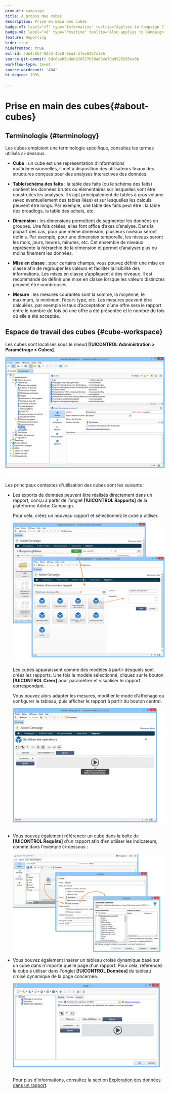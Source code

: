 ```yaml
---
product: campaign
title: À propos des cubes
description: Prise en main des cubes
badge-v7: label="v7" type="Informative" tooltip="Applies to Campaign Classic v7"
badge-v8: label="v8" type="Positive" tooltip="Also applies to Campaign v8"
feature: Reporting
hide: true
hidefromtoc: true
exl-id: ade4c857-9233-4bc8-9ba1-2fec84b7c3e6
source-git-commit: 6dc6aeb5adeb82d527b39a05ee70a9926205ea0b
workflow-type: tm+mt
source-wordcount: '404'
ht-degree: 100%

---
```


# Prise en main des cubes{#about-cubes}



## Terminologie {#terminology}

Les cubes emploient une terminologie spécifique, consultez les termes utilisés ci-dessous.

* **Cube** : un cube est une représentation dʼinformations multidimensionnelles, il met à disposition des utilisateurs finaux des structures conçues pour des analyses interactives des données.

* **Table/schéma des faits** : la table des faits (ou le schéma des faits) contient les données brutes ou élémentaires sur lesquelles vont être construites les analyses. Il s’agit principalement de tables à gros volume (avec éventuellement des tables liées) et sur lesquelles les calculs peuvent être longs. Par exemple, une table des faits peut être : la table des broadlogs, la table des achats, etc.

* **Dimension** : les dimensions permettent de segmenter les données en groupes. Une fois créées, elles font office dʼaxes dʼanalyse. Dans la plupart des cas, pour une même dimension, plusieurs niveaux seront définis. Par exemple, pour une dimension temporelle, les niveaux seront les mois, jours, heures, minutes, etc. Cet ensemble de niveaux représente la hiérarchie de la dimension et permet dʼanalyser plus ou moins finement les données.

* **Mise en classe** : pour certains champs, vous pouvez définir une mise en classe afin de regrouper les valeurs et faciliter la lisibilité des informations. Les mises en classe sʼappliquent à des niveaux. Il est recommandé de définir une mise en classe lorsque les valeurs distinctes peuvent être nombreuses.

* **Mesure** : les mesures courantes sont la somme, la moyenne, le maximum, le minimum, lʼécart-type, etc. Les mesures peuvent être calculées, par exemple le taux dʼacceptation dʼune offre sera le rapport entre le nombre de fois où une offre a été présentée et le nombre de fois où elle a été acceptée.

## Espace de travail des cubes {#cube-workspace}

Les cubes sont localisés sous le noeud **[!UICONTROL Administration > Paramétrage > Cubes]**.

![](assets/s_advuser_cube_node.png)

Les principaux contextes d&#39;utilisation des cubes sont les suivants :

* Les exports de données peuvent être réalisés directement dans un rapport, conçu à partir de l’onglet **[!UICONTROL Rapports]** de la plateforme Adobe Campaign.

  Pour cela, créez un nouveau rapport et sélectionnez le cube à utiliser.

  ![](assets/cube_create_new.png)

  Les cubes apparaissent comme des modèles à partir desquels sont créés les rapports. Une fois le modèle sélectionné, cliquez sur le bouton **[!UICONTROL Créer]** pour paramétrer et visualiser le rapport correspondant.

  Vous pouvez alors adapter les mesures, modifier le mode d&#39;affichage ou configurer le tableau, puis afficher le rapport à partir du bouton central.

  ![](assets/cube_display_new.png)

* Vous pouvez également référencer un cube dans la boîte de **[!UICONTROL Requête]** d&#39;un rapport afin d&#39;en utiliser les indicateurs, comme dans l&#39;exemple ci-dessous :

  ![](assets/s_advuser_query_using_a_cube.png)

* Vous pouvez également insérer un tableau croisé dynamique basé sur un cube dans n&#39;importe quelle page d&#39;un rapport. Pour cela, référencez le cube à utiliser dans l&#39;onglet **[!UICONTROL Données]** du tableau croisé dynamique de la page concernée.

  ![](assets/s_advuser_cube_in_report.png)

  Pour plus dʼinformations, consultez la section [Exploration des données dans un rapport](../../reporting/using/using-cubes-to-explore-data.md#exploring-the-data-in-a-report).
